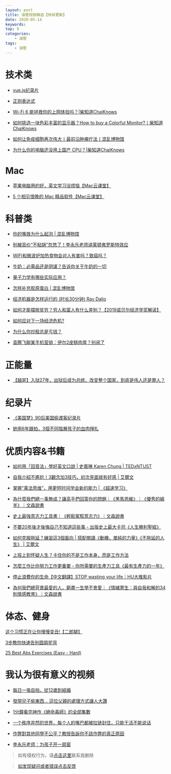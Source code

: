 ```yaml
---
layout: post
title: 油管视频精选【持续更新】
date: 2020-05-14
keywords:
top: 9
categories:
    - 油管
tags:
    - 油管
---
```

# 技术类
- [vue.js纪录片](https://youtu.be/OrxmtDw4pVI)

- [正则表达式](https://youtu.be/sXQxhojSdZM)

- [Wi-Fi 6 能拯救你的上网体验吗？|柴知道ChaiKnows](https://youtu.be/wEU7MYAkPaw)

- [如何挑选一块色彩丰富的显示器？How to buy a Colorful Monitor?丨柴知道ChaiKnows
](https://youtu.be/XCi3hP-biDs)

- [如何让免疫细胞再次伟大丨最前沿肿瘤疗法丨混乱博物馆
](https://youtu.be/_uJr3KgvFEs)

- [为什么你的电脑还没用上国产 CPU？|柴知道ChaiKnows
](https://youtu.be/_5txTIdG53c)


# Mac
- [苹果电脑用的好，英文学习没烦恼【Mac云课堂】](https://youtu.be/W3kYZkMgWXQ)

- [5 个相见恨晚的 Mac 精品软件【Mac云课堂】](https://youtu.be/UK93-ifMtOQ)

# 科普类
- [你的嘴唇为什么起泡 | 混乱博物馆](https://youtu.be/K86HoK3T7i8)

- [别被高价“不粘锅”忽悠了！李永乐老师讲莱顿弗罗斯特效应
](https://youtu.be/_t3t4x3m_WI)

- [WIFI和微波炉加热食物会对人有害吗？致癌吗？](https://youtu.be/4h-h2vYmMtg)

- [牛奶：必需品还是阴谋？告诉你关于牛奶的一切
](https://youtu.be/g_Ljlo-_ntU)

- [量子力学有哪些实际应用？](https://youtu.be/z4GUMVV3Xt4)

- [怎样补充胶原蛋白 | 混乱博物馆
](https://youtu.be/SGWfSYyQN6Y)

- [经济机器是怎样运行的 (时长30分钟) Ray Dalio
](https://youtu.be/rFV7wdEX-Mo)

- [如何才能摆脱贫穷？穷人和富人有什么差别？【2019诺贝尔经济学奖解读】
](https://youtu.be/aBTDvlteZcs)

- [如何应对下一场经济危机?](https://youtu.be/VZxUmubbf7k)

- [为什么你炒股总是亏钱？](https://youtu.be/_f0VoxypcCo)

- [袁腾飞聊某手机营销：伊尔2皮糙肉厚？别闹了
](https://youtu.be/KDPdam54vzY)

# 正能量
- [【越哥】入狱27年，出狱后成为总统，改变整个国家，到底是伟人还是罪人？
](https://youtu.be/LN5hbwUKkKY)

# 纪录片
- [《美国梦》90后美国偷渡客纪录片](https://youtu.be/UJh0Nq2ovxY)

- [她用6年跟拍，3個不同階層孩子的血肉掙扎
](https://youtu.be/-QJlN-YbdDE)

# 优质内容&书籍
- [如何用「回音法」學好英文口說 | 史嘉琳 Karen Chung | TEDxNTUST
](https://youtu.be/sQEWEPIHLzQ)

- [自我介紹不尷尬！3觀念加3技巧，初次見面就有好感 | 艾爾文](https://youtu.be/fzU28pvC7IY)

- [掌握“乘法思维”，用更短时间学会新的能力 | 《超速学习》
](https://youtu.be/m3kp8gX9WKY)

- [為什麼我們總一事無成？讓高手們回答你的問題｜《黑馬思維》｜《優秀的綿羊》｜文森說書](https://youtu.be/dMwq6LxGnLA)

- [史上最強意志力工具書｜《輕鬆駕馭意志力》｜文森說書](https://youtu.be/Q4tJXEU8LGA)

- [不要20年後才後悔自己不知道這些事 - 出版史上最大卡司《人生勝利聖經》](https://youtu.be/w92fGRg3T3I)

- [如何克服拖延？練習這3個面向 | 搭配閱讀《動機，單純的力量》《不拖延的人生》 | 艾爾文
](https://youtu.be/zGdsvZEC3o0)

- [上班上到怀疑人生？卡住你的不是工作本身，而是工作方法
](https://youtu.be/fadEbti8-mM)

- [怎麼工作比你努力工作更重要 - 你所需要的生產力工具《最有生產力的一年》
](https://youtu.be/V9ZQWgmX2ho)

- [停止浪費你的生命【中文翻譯】STOP wasting your life｜HU大推影片
](https://youtu.be/tMEadGqvWqU)

- [為何我們總苛責最愛的人，窮盡一生學不會愛｜《情緒寄生：與自我和解的34則情感教育》｜文森說書
](https://youtu.be/-kVGhAEFplM)

# 体态、健身

[这个习惯正在让你慢慢变丑!【二郎腿】](https://youtu.be/6rncDqXmT7g)

[3步教你快速告别圆肩驼背](https://youtu.be/sbDWiWyg-QM)

[25 Best Abs Exercises (Easy - Hard)
](https://youtu.be/bKN70ktcHhQ)

# 我认为很有意义的视频

- [每日一張自拍，從12歲到結婚](https://youtu.be/65nfbW-27ps)

- [發現兒子偷東西... 這位父親的處理方式讓人大讚](https://youtu.be/l-eJ1CaHkxw)

- [1分鐘看完神作《絕命毒師》的全部集數](https://youtu.be/jWe8ojg09SQ)

- [一个秩序井然的世界，每个人的嘴巴都被拉链封住，只能干活不能说话
](https://youtu.be/4Z-nmM3ofPk)

- [作弊對其他同學不公平？教授告訴你不該作弊的真正原因](https://youtu.be/jCZsK5ZrwrQ)

- [李永乐老师：为孩子开一扇窗
](https://youtu.be/GsKKb_zd7OA)

>如有侵权行为，请[点击这里](https://github.com/cooper-q/MattMeng_hexo/issues)联系我删除

>[如发现疑问或者错误点击反馈](https://github.com/cooper-q/MattMeng_hexo/issues)
